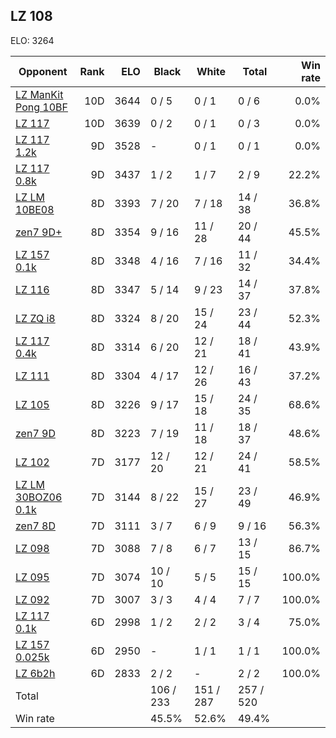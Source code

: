 ## LZ 108 ##

ELO: 3264

Opponent | Rank | ELO | Black | White | Total | Win rate
---------|-----:|----:|-------|-------|-------|-------:
[LZ ManKit Pong 10BF](LZ%20ManKit%20Pong%2010BF.md) | 10D | 3644 | 0 / 5 | 0 / 1 | 0 / 6 | 0.0%
[LZ 117](LZ%20117.md) | 10D | 3639 | 0 / 2 | 0 / 1 | 0 / 3 | 0.0%
[LZ 117 1.2k](LZ%20117%201.2k.md) | 9D | 3528 | - | 0 / 1 | 0 / 1 | 0.0%
[LZ 117 0.8k](LZ%20117%200.8k.md) | 9D | 3437 | 1 / 2 | 1 / 7 | 2 / 9 | 22.2%
[LZ LM 10BE08](LZ%20LM%2010BE08.md) | 8D | 3393 | 7 / 20 | 7 / 18 | 14 / 38 | 36.8%
[zen7 9D+](zen7%209D+.md) | 8D | 3354 | 9 / 16 | 11 / 28 | 20 / 44 | 45.5%
[LZ 157 0.1k](LZ%20157%200.1k.md) | 8D | 3348 | 4 / 16 | 7 / 16 | 11 / 32 | 34.4%
[LZ 116](LZ%20116.md) | 8D | 3347 | 5 / 14 | 9 / 23 | 14 / 37 | 37.8%
[LZ ZQ i8](LZ%20ZQ%20i8.md) | 8D | 3324 | 8 / 20 | 15 / 24 | 23 / 44 | 52.3%
[LZ 117 0.4k](LZ%20117%200.4k.md) | 8D | 3314 | 6 / 20 | 12 / 21 | 18 / 41 | 43.9%
[LZ 111](LZ%20111.md) | 8D | 3304 | 4 / 17 | 12 / 26 | 16 / 43 | 37.2%
[LZ 105](LZ%20105.md) | 8D | 3226 | 9 / 17 | 15 / 18 | 24 / 35 | 68.6%
[zen7 9D](zen7%209D.md) | 8D | 3223 | 7 / 19 | 11 / 18 | 18 / 37 | 48.6%
[LZ 102](LZ%20102.md) | 7D | 3177 | 12 / 20 | 12 / 21 | 24 / 41 | 58.5%
[LZ LM 30BOZ06 0.1k](LZ%20LM%2030BOZ06%200.1k.md) | 7D | 3144 | 8 / 22 | 15 / 27 | 23 / 49 | 46.9%
[zen7 8D](zen7%208D.md) | 7D | 3111 | 3 / 7 | 6 / 9 | 9 / 16 | 56.3%
[LZ 098](LZ%20098.md) | 7D | 3088 | 7 / 8 | 6 / 7 | 13 / 15 | 86.7%
[LZ 095](LZ%20095.md) | 7D | 3074 | 10 / 10 | 5 / 5 | 15 / 15 | 100.0%
[LZ 092](LZ%20092.md) | 7D | 3007 | 3 / 3 | 4 / 4 | 7 / 7 | 100.0%
[LZ 117 0.1k](LZ%20117%200.1k.md) | 6D | 2998 | 1 / 2 | 2 / 2 | 3 / 4 | 75.0%
[LZ 157 0.025k](LZ%20157%200.025k.md) | 6D | 2950 | - | 1 / 1 | 1 / 1 | 100.0%
[LZ 6b2h](LZ%206b2h.md) | 6D | 2833 | 2 / 2 | - | 2 / 2 | 100.0%
Total | | | 106 / 233 | 151 / 287 | 257 / 520 | 
Win rate| | | 45.5% | 52.6% | 49.4% | 
